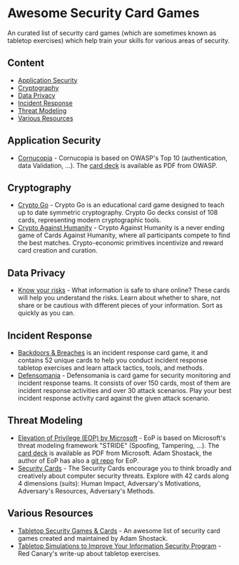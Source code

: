 # Awesome Security Card Games

An curated list of security card games (which are sometimes known as tabletop exercises) which help train your skills for various areas of security.

## Content

<!-- vim-markdown-toc GFM -->

* [Application Security](#application-security)
* [Cryptography](#cryptography)
* [Data Privacy](#data-privacy)
* [Incident Response](#incident-response)
* [Threat Modeling](#threat-modeling)
* [Various Resources](#various-resources)

<!-- vim-markdown-toc -->

## Application Security

* [Cornucopia](https://www.owasp.org/index.php/OWASP_Cornucopia) - Cornucopia is based on OWASP's Top 10 (authentication, data Validation, ...). The [card deck](https://www.owasp.org/images/7/71/Owasp-cornucopia-ecommerce_website.pdf) is available as PDF from OWASP.

## Cryptography

* [Crypto Go](https://www.cryptogogame.com/EN) - Crypto Go is an educational card game designed to teach up to date 
  symmetric cryptography.  Crypto Go decks consist of 108 cards, representing modern cryptographic tools.
* [Crypto Against Humanity](https://github.com/CryptoAgainstHumanity/crypto-against-humanity) - Crypto Against Humanity 
  is a never ending game of Cards Against Humanity, where all participants compete to find the best matches. 
  Crypto-economic primitives incentivize and reward card creation and curation.

## Data Privacy

* [Know your risks](https://aca.edu.au/resources/cyber-sharing-cards/) - What information is safe to share online? These cards will help you understand the risks. Learn about whether to share, not share or be cautious with different pieces of your information. Sort as quickly as you can.

## Incident Response

* [Backdoors & Breaches](https://www.blackhillsinfosec.com/projects/backdoorsandbreaches/) is an incident response card game, 
  it and contains 52 unique cards to help you conduct incident response tabletop exercises and learn attack tactics, tools, 
  and methods.
* [Defensomania](https://github.com/Karneades/Defensomania) - Defensomania is card game for security monitoring 
  and incident response teams. It consists of over 150 cards, most of them are incident response activities and 
  over 30 attack scenarios. Play your best incident response activity card against the given attack scenario.

## Threat Modeling

* [Elevation of Privilege (EOP) by Microsoft](https://web.archive.org/web/20150312215303/http://www.microsoft.com/security/sdl/adopt/eop.aspx) - EoP is based on Microsoft's threat modeling framework "STRIDE" (Spoofing, Tampering, ...). The [card deck](https://www.microsoft.com/en-us/download/details.aspx?id=20303) is available as PDF from Microsoft. Adam Shostack, the author of EoP has also a [git repo](https://github.com/adamshostack/eop/) for EoP.
* [Security Cards](http://securitycards.cs.washington.edu/index.html) - The Security Cards encourage you to think broadly
  and creatively about computer security threats. Explore with 42 cards along 4 dimensions (suits): Human Impact, 
  Adversary's Motivations, Adversary's Resources, Adversary's Methods.

## Various Resources

* [Tabletop Security Games & Cards](https://adam.shostack.org/games.html) - An awesome list of security card games
  created and maintained by Adam Shostack.
* [Tabletop Simulations to Improve Your Information Security Program](https://redcanary.com/blog/using-tabletop-simulations-to-improve-information-security/) - Red Canary's write-up about tabletop exercises.
